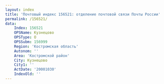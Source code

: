 ```yaml
---
layout: index
title: 'Почтовый индекс 156521: отделение почтовой связи Почты России'
permalink: /156521/
data:
    Index: 156521
    OPSName: Кузнецово
    OPSType: О
    OPSSubm: 156999
    Region: 'Костромская область'
    Autonom: ''
    Area: 'Костромской район'
    City: Кузнецово
    City1: ''
    ActDate: '20001030'
    IndexOld: ''
---
```

